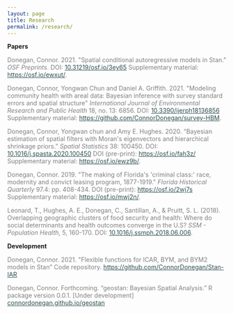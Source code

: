 ```yaml
---
layout: page
title: Research
permalink: /research/
---
```


**Papers**

<p style="color:Gray">Donegan, Connor. 2021. "Spatial conditional autoregressive models in Stan." <em>OSF Preprints</em>. DOI: <a style="color:DarkSlateGray" href="https://osf.io/3ey65/">10.31219/osf.io/3ey65</a> Supplementary material: <a style="color:DarkSlateGray" href="https://osf.io/ewxut/">https://osf.io/ewxut/</a>.</p>

<p style="color:Gray">Donegan, Connor, Yongwan Chun and Daniel A. Griffith. 2021. "Modeling community health with areal data: Bayesian inference with survey standard errors and spatial structure" <em>International Journal of Environmental Research and Public Health</em> 18, no. 13: 6856. DOI: <a style="color:DarkSlateGray" href="https://doi.org/10.3390/ijerph18136856">10.3390/ijerph18136856</a> Supplementary material: <a style="color:DarkSlateGray" href="https://github.com/ConnorDonegan/survey-HBM">https://github.com/ConnorDonegan/survey-HBM</a>.</p>

<p style="color:Gray">Donegan, Connor, Yongwan chun and Amy E. Hughes. 2020. “Bayesian estimation of spatial filters with Moran's eigenvectors and hierarchical shrinkage priors.” <em>Spatial Statistics</em> 38: 100450. DOI: <a style="color:DarkSlateGray" href="https://doi.org/10.1016/j.spasta.2020.100450">10.1016/j.spasta.2020.100450</a> DOI (pre-print): <a style="color:DarkSlateGray" href="https://osf.io/fah3z">https://osf.io/fah3z/</a> Supplementary material: <a style="color:DarkSlateGray" href="https://osf.io/ewz9b/">https://osf.io/ewz9b/</a>.</p>

<p style="color:Gray">Donegan, Connor. 2019. "The making of Florida's 'criminal class:' race, modernity and convict leasing program, 1877-1919." <em>Florida Historical Quarterly</em> 97.4: pp. 408-434. DOI (pre-print): <a style="color:DarkSlateGray" href="https://osf.io/2wj7s" download>https://osf.io/2wj7s</a> Supplementary material: <a style="color:DarkSlateGray" href="https://osf.io/mwj2n/" download>https://osf.io/mwj2n/</a>.</p>

<p style="color:Gray">Leonard, T., Hughes, A. E., Donegan, C., Santillan, A., &amp; Pruitt, S. L. (2018). Overlapping geographic clusters of food security and health: Where do social determinants and health outcomes converge in the U.S? <em>SSM - Population Health</em>, 5, 160-170. DOI: <a style="color:DarkSlateGray" href="https://doi.org/10.1016/j.ssmph.2018.06.006">10.1016/j.ssmph.2018.06.006</a>.</p>

**Development**

<p style="color:Gray">Donegan, Connor. 2021. "Flexible functions for ICAR, BYM, and BYM2 models in Stan” Code repository. <a style="color:DarkSlateGray" href="https://github.com/ConnorDonegan/Stan-IAR">https://github.com/ConnorDonegan/Stan-IAR</a> </p>

<p style="color:Gray">Donegan, Connor. Forthcoming. “geostan: Bayesian Spatial Analysis.” R package version 0.0.1. [Under development] <a style="color:DarkSlateGray" href="{{ site.baseurl }}/geostan">connordonegan.github.io/geostan</a> </p>

